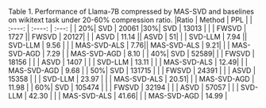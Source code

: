 Table 1. Performance of Llama-7B compressed by MAS-SVD and baselines on wikitext task under 20-60% compression ratio.
|Ratio | Method | PPL |
| :----: | :----: | :---: |
| 20%| SVD | 20061 |30%| SVD | 13013 |
| | FWSVD | 1727 || FWSVD | 20127|
| | ASVD | 11.14 || ASVD | 51|
| | SVD-LLM | 7.94 || SVD-LLM | 9.56 |
| | MAS-SVD-ALS | 7.76|| MAS-SVD-ALS | 9.21|
| | MAS-SVD-AGD | 7.29 | | MAS-SVD-AGD | 8.10 |
| 40%| SVD | 52589|
| | FWSVD | 18156 |
| | ASVD | 1407 |
| | SVD-LLM | 13.11 |
| | MAS-SVD-ALS | 12.49|
| | MAS-SVD-AGD | 9.68 |
| 50%| SVD | 131715 |
| | FWSVD | 24391 |
| | ASVD | 15358 |
| | SVD-LLM | 23.97 |
| | MAS-SVD-ALS | 20.51|
| | MAS-SVD-AGD | 11.98 |
| 60%| SVD | 105474 |
| | FWSVD | 32194 |
| | ASVD | 57057 |
| | SVD-LLM | 42.30 |
| | MAS-SVD-ALS | 41.66|
| | MAS-SVD-AGD | 14.99 |
